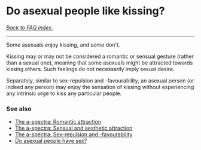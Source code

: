 # Do asexual people like kissing?

[*Back to FAQ index.*](https://github.com/MissTeapot/LGBT-Wikis/blob/main/github_wiki/asexuality/faq.md)

---

Some asexuals enjoy kissing, and some don't.

Kissing may or may not be considered a romantic or sensual gesture (rather than a sexual one), meaning that some asexuals might be attracted towards kissing others. Such feelings do not necessarily imply sexual desire.

Separately, similar to sex-repulsion and -favourability, an asexual person (or indeed any person) may enjoy the sensation of kissing without experiencing any intrinsic urge to kiss any particular people.

### See also

* [The a-spectra: Romantic attraction](https://github.com/MissTeapot/LGBT-Wikis/blob/main/github_wiki/asexuality/the_spectra#wiki_romantic_attraction.md)
* [The a-spectra: Sensual and aesthetic attraction](https://github.com/MissTeapot/LGBT-Wikis/blob/main/github_wiki/asexuality/the_spectra#wiki_sensual_and_aesthetic_attraction.md)
* [The a-spectra: Sex-repulsion and -favourability](https://github.com/MissTeapot/LGBT-Wikis/blob/main/github_wiki/asexuality/the_spectra#wiki_sex-repulsion_and_-favourability.md)
* [Do asexual people have sex?](https://github.com/MissTeapot/LGBT-Wikis/blob/main/github_wiki/asexuality/faq/do_asexuals_have_sex.md)